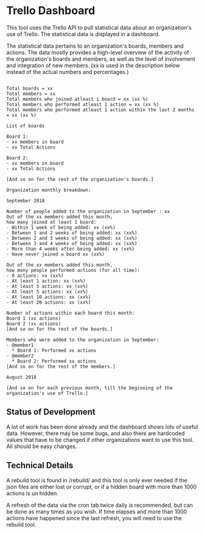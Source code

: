 # Trello Dashboard
This tool uses the Trello API to pull statistical data about an organization's use of Trello. The statistical data is displayed in a dashboard. 

The statistical data pertains to an organization's boards, members and actions. The data mostly provides a high-level overview of the activity of the organization's boards and members, as well as the level of involvement and integration of new members. (xx is used in the description below instead of the actual numbers and percentages.)

```

Total boards = xx
Total members = xx
Total members who joined atleast 1 board = xx (xx %)
Total members who performed atleast 1 action = xx (xx %)
Total members who performed atleast 1 action within the last 2 months = xx (xx %)

List of boards

Board 1:
- xx members in board
- xx Total Actions

Board 2:
- xx members in board
- xx Total Actions

[And so on for the rest of the organization's boards.]

Organization monthly breakdown:

September 2018

Number of people added to the organization in September : xx
Out of the xx members added this month,
how many joined at least 1 board:
- Within 1 week of being added: xx (xx%)
- Between 1 and 2 weeks of being added: xx (xx%)
- Between 2 and 3 weeks of being added: xx (xx%)
- Between 3 and 4 weeks of being added: xx (xx%)
- More than 4 weeks after being added: xx (xx%)
- Have never joined a board xx (xx%)

Out of the xx members added this month,
how many people performed actions (for all time):
- 0 actions: xx (xx%)
- At least 1 action: xx (xx%)
- At least 3 actions: xx (xx%)
- At least 5 actions: xx (xx%)
- At least 10 actions: xx (xx%)
- At least 20 actions: xx (xx%)

Number of actions within each board this month:
Board 1 (xx actions)
Board 2 (xx actions)
[And so on for the rest of the boards.]

Members who were added to the organization in September:
- @member1
  * Board 1: Performed xx actions
- @member2
  * Board 2: Performed xx actions
[And so on for the rest of the members.]

August 2018

[And so on for each previous month, till the beginning of the organization's use of Trello.]

```

## Status of Development

A lot of work has been done already and the dashboard shows lots of useful data. However, there may be some bugs, and also there are hardcoded values that have to be changed if other organizations want to use this tool. All should be easy changes.

## Technical Details

A rebuild tool is found in /rebuild/ and this tool is only ever needed if the json files are either lost or corrupt, or if a hidden board with more than 1000 actions is un hidden.

A refresh of the data via the cron tab twice daily is recommended, but can be done as many times as you wish. If time elapses and more than 1000 actions have happened since the last refresh, you will need to use the rebuild tool.





